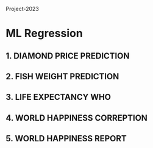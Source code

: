 Project-2023

<h1> ML Regression </h1>

<h2> 1. DIAMOND PRICE PREDICTION </h2>

<h2> 2. FISH WEIGHT PREDICTION </h2>
 
<h2> 3. LIFE EXPECTANCY WHO </h2>

<h2> 4. WORLD HAPPINESS CORREPTION </h2>

<h2> 5. WORLD HAPPINESS REPORT </h2>

